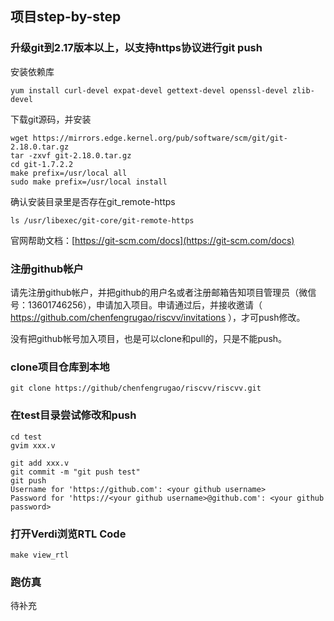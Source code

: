 ## 项目step-by-step

### 升级git到2.17版本以上，以支持https协议进行git push

安装依赖库
```
yum install curl-devel expat-devel gettext-devel openssl-devel zlib-devel
```

下载git源码，并安装
```
wget https://mirrors.edge.kernel.org/pub/software/scm/git/git-2.18.0.tar.gz
tar -zxvf git-2.18.0.tar.gz
cd git-1.7.2.2
make prefix=/usr/local all
sudo make prefix=/usr/local install
```

确认安装目录里是否存在git_remote-https
```
ls /usr/libexec/git-core/git-remote-https
```

官网帮助文档：[https://git-scm.com/docs](https://git-scm.com/docs)  

### 注册github帐户

请先注册github帐户，并把github的用户名或者注册邮箱告知项目管理员（微信号：13601746256），申请加入项目。申请通过后，并接收邀请（ https://github.com/chenfengrugao/riscvv/invitations ），才可push修改。  

没有把github帐号加入项目，也是可以clone和pull的，只是不能push。  

### clone项目仓库到本地

```
git clone https://github/chenfengrugao/riscvv/riscvv.git
```

### 在test目录尝试修改和push

```
cd test
gvim xxx.v

git add xxx.v
git commit -m "git push test"
git push
Username for 'https://github.com': <your github username>
Password for 'https://<your github username>@github.com': <your github password>
```

### 打开Verdi浏览RTL Code

```
make view_rtl
```

### 跑仿真

待补充  

